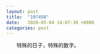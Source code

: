 ```yaml
---
layout: post
title:  "197458"
date:   2020-05-04 14:07:38 +0800
categories: post
---
```

　　特殊的日子，特殊的数字。